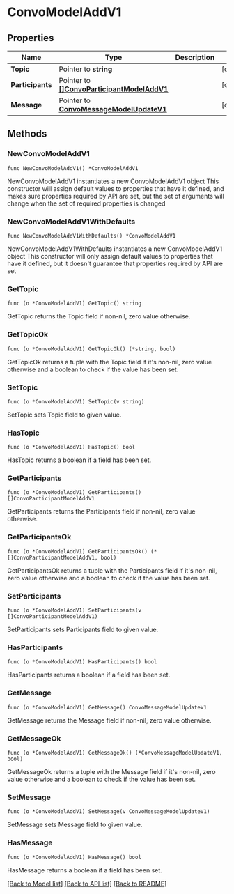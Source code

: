 # ConvoModelAddV1

## Properties

Name | Type | Description | Notes
------------ | ------------- | ------------- | -------------
**Topic** | Pointer to **string** |  | [optional] 
**Participants** | Pointer to [**[]ConvoParticipantModelAddV1**](ConvoParticipantModelAddV1.md) |  | [optional] 
**Message** | Pointer to [**ConvoMessageModelUpdateV1**](ConvoMessageModelUpdateV1.md) |  | [optional] 

## Methods

### NewConvoModelAddV1

`func NewConvoModelAddV1() *ConvoModelAddV1`

NewConvoModelAddV1 instantiates a new ConvoModelAddV1 object
This constructor will assign default values to properties that have it defined,
and makes sure properties required by API are set, but the set of arguments
will change when the set of required properties is changed

### NewConvoModelAddV1WithDefaults

`func NewConvoModelAddV1WithDefaults() *ConvoModelAddV1`

NewConvoModelAddV1WithDefaults instantiates a new ConvoModelAddV1 object
This constructor will only assign default values to properties that have it defined,
but it doesn't guarantee that properties required by API are set

### GetTopic

`func (o *ConvoModelAddV1) GetTopic() string`

GetTopic returns the Topic field if non-nil, zero value otherwise.

### GetTopicOk

`func (o *ConvoModelAddV1) GetTopicOk() (*string, bool)`

GetTopicOk returns a tuple with the Topic field if it's non-nil, zero value otherwise
and a boolean to check if the value has been set.

### SetTopic

`func (o *ConvoModelAddV1) SetTopic(v string)`

SetTopic sets Topic field to given value.

### HasTopic

`func (o *ConvoModelAddV1) HasTopic() bool`

HasTopic returns a boolean if a field has been set.

### GetParticipants

`func (o *ConvoModelAddV1) GetParticipants() []ConvoParticipantModelAddV1`

GetParticipants returns the Participants field if non-nil, zero value otherwise.

### GetParticipantsOk

`func (o *ConvoModelAddV1) GetParticipantsOk() (*[]ConvoParticipantModelAddV1, bool)`

GetParticipantsOk returns a tuple with the Participants field if it's non-nil, zero value otherwise
and a boolean to check if the value has been set.

### SetParticipants

`func (o *ConvoModelAddV1) SetParticipants(v []ConvoParticipantModelAddV1)`

SetParticipants sets Participants field to given value.

### HasParticipants

`func (o *ConvoModelAddV1) HasParticipants() bool`

HasParticipants returns a boolean if a field has been set.

### GetMessage

`func (o *ConvoModelAddV1) GetMessage() ConvoMessageModelUpdateV1`

GetMessage returns the Message field if non-nil, zero value otherwise.

### GetMessageOk

`func (o *ConvoModelAddV1) GetMessageOk() (*ConvoMessageModelUpdateV1, bool)`

GetMessageOk returns a tuple with the Message field if it's non-nil, zero value otherwise
and a boolean to check if the value has been set.

### SetMessage

`func (o *ConvoModelAddV1) SetMessage(v ConvoMessageModelUpdateV1)`

SetMessage sets Message field to given value.

### HasMessage

`func (o *ConvoModelAddV1) HasMessage() bool`

HasMessage returns a boolean if a field has been set.


[[Back to Model list]](../README.md#documentation-for-models) [[Back to API list]](../README.md#documentation-for-api-endpoints) [[Back to README]](../README.md)


